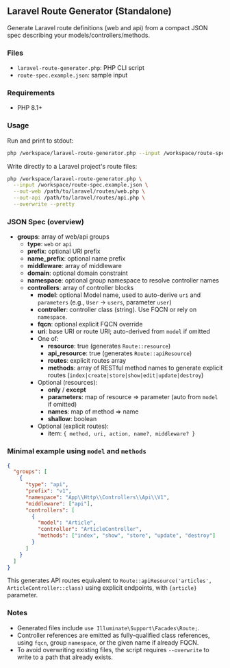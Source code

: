 ## Laravel Route Generator (Standalone)

Generate Laravel route definitions (web and api) from a compact JSON spec describing your models/controllers/methods.

### Files
- `laravel-route-generator.php`: PHP CLI script
- `route-spec.example.json`: sample input

### Requirements
- PHP 8.1+

### Usage
Run and print to stdout:

```bash
php /workspace/laravel-route-generator.php --input /workspace/route-spec.example.json --stdout --pretty
```

Write directly to a Laravel project's route files:

```bash
php /workspace/laravel-route-generator.php \
  --input /workspace/route-spec.example.json \
  --out-web /path/to/laravel/routes/web.php \
  --out-api /path/to/laravel/routes/api.php \
  --overwrite --pretty
```

### JSON Spec (overview)
- **groups**: array of web/api groups
  - **type**: `web` or `api`
  - **prefix**: optional URI prefix
  - **name_prefix**: optional name prefix
  - **middleware**: array of middleware
  - **domain**: optional domain constraint
  - **namespace**: optional group namespace to resolve controller names
  - **controllers**: array of controller blocks
    - **model**: optional Model name, used to auto-derive `uri` and `parameters` (e.g., `User` -> `users`, parameter `user`)
    - **controller**: controller class (string). Use FQCN or rely on `namespace`.
    - **fqcn**: optional explicit FQCN override
    - **uri**: base URI or route URI; auto-derived from `model` if omitted
    - One of:
      - **resource**: true (generates `Route::resource`)
      - **api_resource**: true (generates `Route::apiResource`)
      - **routes**: explicit routes array
      - **methods**: array of RESTful method names to generate explicit routes (`index|create|store|show|edit|update|destroy`)
    - Optional (resources):
      - **only** / **except**
      - **parameters**: map of resource => parameter (auto from `model` if omitted)
      - **names**: map of method => name
      - **shallow**: boolean
    - Optional (explicit routes):
      - item: `{ method, uri, action, name?, middleware? }`

### Minimal example using `model` and `methods`

```json
{
  "groups": [
    {
      "type": "api",
      "prefix": "v1",
      "namespace": "App\\Http\\Controllers\\Api\\V1",
      "middleware": ["api"],
      "controllers": [
        {
          "model": "Article",
          "controller": "ArticleController",
          "methods": ["index", "show", "store", "update", "destroy"]
        }
      ]
    }
  ]
}
```

This generates API routes equivalent to `Route::apiResource('articles', ArticleController::class)` using explicit endpoints, with `{article}` parameter.

### Notes
- Generated files include `use Illuminate\Support\Facades\Route;`.
- Controller references are emitted as fully-qualified class references, using `fqcn`, group `namespace`, or the given name if already FQCN.
- To avoid overwriting existing files, the script requires `--overwrite` to write to a path that already exists.